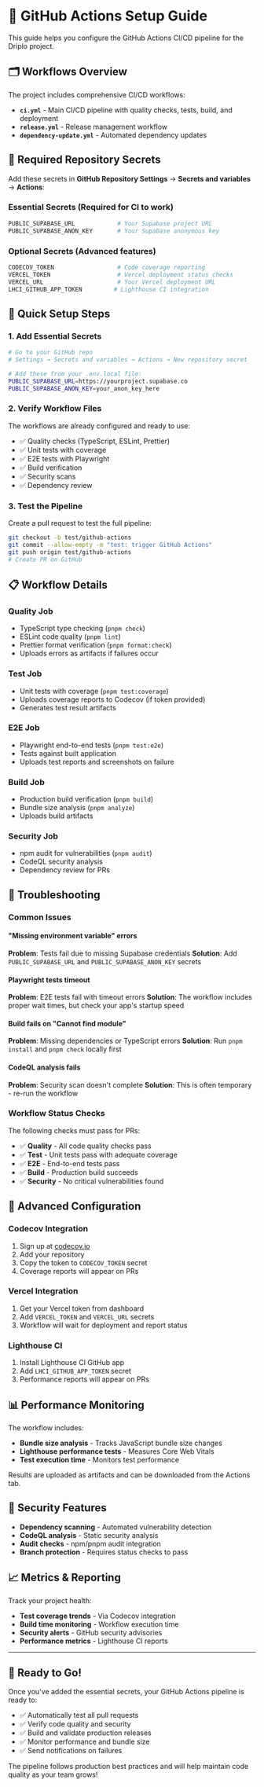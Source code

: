 # 🔧 GitHub Actions Setup Guide

This guide helps you configure the GitHub Actions CI/CD pipeline for the Driplo project.

## 🗂️ Workflows Overview

The project includes comprehensive CI/CD workflows:
- **`ci.yml`** - Main CI/CD pipeline with quality checks, tests, build, and deployment
- **`release.yml`** - Release management workflow  
- **`dependency-update.yml`** - Automated dependency updates

## 🔐 Required Repository Secrets

Add these secrets in **GitHub Repository Settings** → **Secrets and variables** → **Actions**:

### Essential Secrets (Required for CI to work)
```bash
PUBLIC_SUPABASE_URL            # Your Supabase project URL
PUBLIC_SUPABASE_ANON_KEY       # Your Supabase anonymous key
```

### Optional Secrets (Advanced features)
```bash
CODECOV_TOKEN                  # Code coverage reporting
VERCEL_TOKEN                   # Vercel deployment status checks
VERCEL_URL                     # Your Vercel deployment URL  
LHCI_GITHUB_APP_TOKEN         # Lighthouse CI integration
```

## 🚀 Quick Setup Steps

### 1. Add Essential Secrets
```bash
# Go to your GitHub repo
# Settings → Secrets and variables → Actions → New repository secret

# Add these from your .env.local file:
PUBLIC_SUPABASE_URL=https://yourproject.supabase.co
PUBLIC_SUPABASE_ANON_KEY=your_anon_key_here
```

### 2. Verify Workflow Files
The workflows are already configured and ready to use:
- ✅ Quality checks (TypeScript, ESLint, Prettier)
- ✅ Unit tests with coverage
- ✅ E2E tests with Playwright
- ✅ Build verification
- ✅ Security scans
- ✅ Dependency review

### 3. Test the Pipeline
Create a pull request to test the full pipeline:
```bash
git checkout -b test/github-actions
git commit --allow-empty -m "test: trigger GitHub Actions"
git push origin test/github-actions
# Create PR on GitHub
```

## 📋 Workflow Details

### Quality Job
- TypeScript type checking (`pnpm check`)
- ESLint code quality (`pnpm lint`)
- Prettier format verification (`pnpm format:check`)
- Uploads errors as artifacts if failures occur

### Test Job
- Unit tests with coverage (`pnpm test:coverage`)
- Uploads coverage reports to Codecov (if token provided)
- Generates test result artifacts

### E2E Job  
- Playwright end-to-end tests (`pnpm test:e2e`)
- Tests against built application
- Uploads test reports and screenshots on failure

### Build Job
- Production build verification (`pnpm build`)
- Bundle size analysis (`pnpm analyze`)
- Uploads build artifacts

### Security Job
- npm audit for vulnerabilities (`pnpm audit`)
- CodeQL security analysis
- Dependency review for PRs

## 🔧 Troubleshooting

### Common Issues

#### "Missing environment variable" errors
**Problem**: Tests fail due to missing Supabase credentials
**Solution**: Add `PUBLIC_SUPABASE_URL` and `PUBLIC_SUPABASE_ANON_KEY` secrets

#### Playwright tests timeout
**Problem**: E2E tests fail with timeout errors
**Solution**: The workflow includes proper wait times, but check your app's startup speed

#### Build fails on "Cannot find module"
**Problem**: Missing dependencies or TypeScript errors
**Solution**: Run `pnpm install` and `pnpm check` locally first

#### CodeQL analysis fails
**Problem**: Security scan doesn't complete
**Solution**: This is often temporary - re-run the workflow

### Workflow Status Checks

The following checks must pass for PRs:
- ✅ **Quality** - All code quality checks pass
- ✅ **Test** - Unit tests pass with adequate coverage  
- ✅ **E2E** - End-to-end tests pass
- ✅ **Build** - Production build succeeds
- ✅ **Security** - No critical vulnerabilities found

## 🎯 Advanced Configuration

### Codecov Integration
1. Sign up at [codecov.io](https://codecov.io)
2. Add your repository
3. Copy the token to `CODECOV_TOKEN` secret
4. Coverage reports will appear on PRs

### Vercel Integration
1. Get your Vercel token from dashboard
2. Add `VERCEL_TOKEN` and `VERCEL_URL` secrets  
3. Workflow will wait for deployment and report status

### Lighthouse CI
1. Install Lighthouse CI GitHub app
2. Add `LHCI_GITHUB_APP_TOKEN` secret
3. Performance reports will appear on PRs

## 📊 Performance Monitoring

The workflow includes:
- **Bundle size analysis** - Tracks JavaScript bundle size changes
- **Lighthouse performance tests** - Measures Core Web Vitals
- **Test execution time** - Monitors test performance

Results are uploaded as artifacts and can be downloaded from the Actions tab.

## 🚨 Security Features

- **Dependency scanning** - Automated vulnerability detection
- **CodeQL analysis** - Static security analysis  
- **Audit checks** - npm/pnpm audit integration
- **Branch protection** - Requires status checks to pass

## 📈 Metrics & Reporting

Track your project health:
- **Test coverage trends** - Via Codecov integration
- **Build time monitoring** - Workflow execution time
- **Security alerts** - GitHub security advisories
- **Performance metrics** - Lighthouse CI reports

---

## 🎉 Ready to Go!

Once you've added the essential secrets, your GitHub Actions pipeline is ready to:
- ✅ Automatically test all pull requests
- ✅ Verify code quality and security
- ✅ Build and validate production releases
- ✅ Monitor performance and bundle size
- ✅ Send notifications on failures

The pipeline follows production best practices and will help maintain code quality as your team grows!